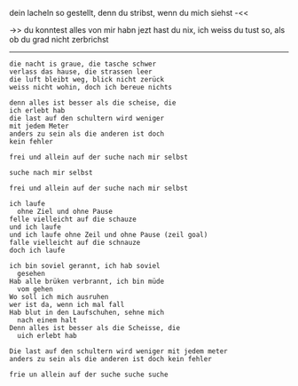 dein lacheln so gestellt, denn du stribst, wenn du mich siehst -<<

->> du konntest alles von mir habn jezt hast du nix, ich weiss du tust so, als ob du grad nicht zerbrichst


------

```
die nacht is graue, die tasche schwer
verlass das hause, die strassen leer
die luft bleibt weg, blick nicht zerück
weiss nicht wohin, doch ich bereue nichts

denn alles ist besser als die scheise, die
ich erlebt hab
die last auf den schultern wird weniger 
mit jedem Meter
anders zu sein als die anderen ist doch
kein fehler

frei und allein auf der suche nach mir selbst

suche nach mir selbst

frei und allein auf der suche nach mir selbst

ich laufe 
  ohne Ziel und ohne Pause
felle vielleicht auf die schauze
und ich laufe
und ich laufe ohne Zeil und ohne Pause (zeil goal)
falle vielleicht auf die schnauze
doch ich laufe

ich bin soviel gerannt, ich hab soviel
  gesehen
Hab alle brüken verbrannt, ich bin müde
  vom gehen
Wo soll ich mich ausruhen
wer ist da, wenn ich mal fall
Hab blut in den Laufschuhen, sehne mich 
  nach einem halt
Denn alles ist besser als die Scheisse, die
  uich erlebt hab

Die last auf den schultern wird weniger mit jedem meter
anders zu sein als die anderen ist doch kein fehler

frie un allein auf der suche suche suche 

```
